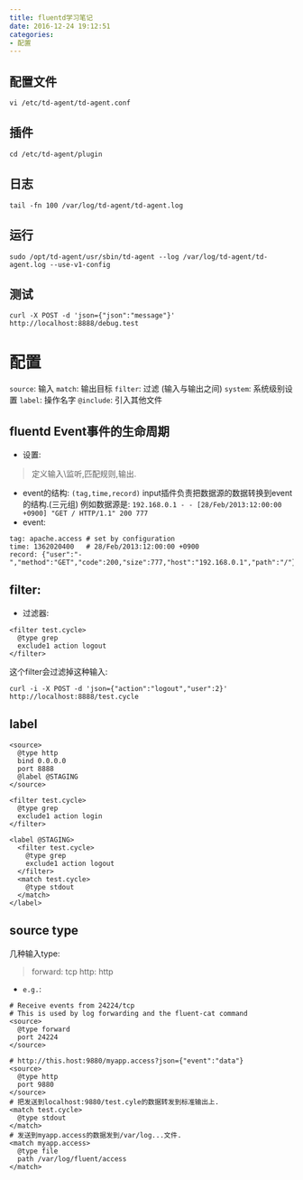 ```yaml
---
title: fluentd学习笔记
date: 2016-12-24 19:12:51
categories:
- 配置
---
```



## 配置文件
`vi /etc/td-agent/td-agent.conf`
## 插件
`cd /etc/td-agent/plugin`
## 日志
`tail -fn 100 /var/log/td-agent/td-agent.log`
## 运行
`sudo /opt/td-agent/usr/sbin/td-agent --log /var/log/td-agent/td-agent.log --use-v1-config`

## 测试
`curl -X POST -d 'json={"json":"message"}' http://localhost:8888/debug.test`

# 配置
`source`: 输入
`match`: 输出目标
`filter`: 过滤 (输入与输出之间)
`system`: 系统级别设置
`label`: 操作名字
`@include`: 引入其他文件

## fluentd Event事件的生命周期
- 设置:
> 定义输入\监听,匹配规则,输出.

- event的结构:
`(tag,time,record)`
input插件负责把数据源的数据转换到event的结构.(三元组) 
例如数据源是: 
`192.168.0.1 - - [28/Feb/2013:12:00:00 +0900] "GET / HTTP/1.1" 200 777`
- event:
```
tag: apache.access # set by configuration
time: 1362020400   # 28/Feb/2013:12:00:00 +0900
record: {"user":"-","method":"GET","code":200,"size":777,"host":"192.168.0.1","path":"/"}
```
## filter:
- 过滤器:
```
<filter test.cycle>
  @type grep
  exclude1 action logout
</filter>
```
这个filter会过滤掉这种输入:
```
curl -i -X POST -d 'json={"action":"logout","user":2}' http://localhost:8888/test.cycle
```

## label
```
<source>
  @type http
  bind 0.0.0.0
  port 8888
  @label @STAGING
</source>

<filter test.cycle>
  @type grep
  exclude1 action login
</filter>

<label @STAGING>
  <filter test.cycle>
    @type grep
    exclude1 action logout
  </filter>
  <match test.cycle>
    @type stdout
  </match>
</label>
```

## source type
几种输入type:
> forward: tcp
http: http


- `e.g.`:
```
# Receive events from 24224/tcp
# This is used by log forwarding and the fluent-cat command
<source>
  @type forward
  port 24224
</source>

# http://this.host:9880/myapp.access?json={"event":"data"}
<source>
  @type http
  port 9880
</source>
# 把发送到localhost:9880/test.cyle的数据转发到标准输出上.
<match test.cycle>
  @type stdout
</match>
# 发送到myapp.access的数据发到/var/log...文件.
<match myapp.access>
  @type file
  path /var/log/fluent/access
</match>
```